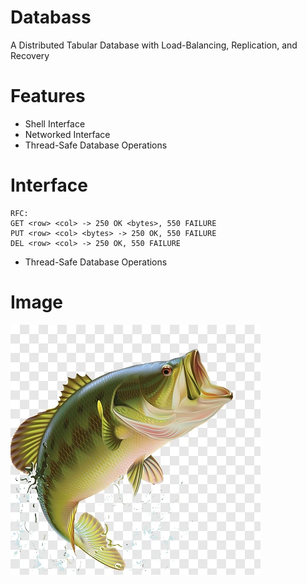 # Databass
A Distributed Tabular Database with Load-Balancing, Replication, and Recovery

# Features
+ Shell Interface
+ Networked Interface
+ Thread-Safe Database Operations

# Interface
```
RFC:
GET <row> <col> -> 250 OK <bytes>, 550 FAILURE
PUT <row> <col> <bytes> -> 250 OK, 550 FAILURE
DEL <row> <col> -> 250 OK, 550 FAILURE
```
+ Thread-Safe Database Operations

# Image
![alt text](bassfish.png)